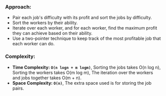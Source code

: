 ### Approach:
- Pair each job's difficulty with its profit and sort the jobs by difficulty.
- Sort the workers by their ability.
- Iterate over each worker, and for each worker, find the maximum profit they can achieve based on their ability.
- Use a two-pointer technique to keep track of the most profitable job that each worker can do.
​
### Complexity:
- **Time Complexity: `O(n logn + m logm)`**, Sorting the jobs takes O(n log n), Sorting the workers takes O(m log m), The iteration over the workers and jobs together takes O(m + n).
- **Space Complexity: `O(n)`**, The extra space used is for storing the job pairs.